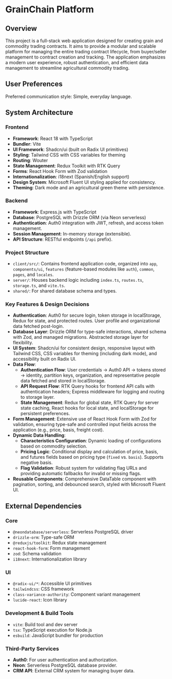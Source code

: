 # GrainChain Platform

## Overview
This project is a full-stack web application designed for creating grain and commodity trading contracts. It aims to provide a modular and scalable platform for managing the entire trading contract lifecycle, from buyer/seller management to contract creation and tracking. The application emphasizes a modern user experience, robust authentication, and efficient data management to streamline agricultural commodity trading.

## User Preferences
Preferred communication style: Simple, everyday language.

## System Architecture

### Frontend
- **Framework**: React 18 with TypeScript
- **Bundler**: Vite
- **UI Framework**: Shadcn/ui (built on Radix UI primitives)
- **Styling**: Tailwind CSS with CSS variables for theming
- **Routing**: Wouter
- **State Management**: Redux Toolkit with RTK Query
- **Forms**: React Hook Form with Zod validation
- **Internationalization**: i18next (Spanish/English support)
- **Design System**: Microsoft Fluent UI styling applied for consistency.
- **Theming**: Dark mode and an agricultural green theme with persistence.

### Backend
- **Framework**: Express.js with TypeScript
- **Database**: PostgreSQL with Drizzle ORM (via Neon serverless)
- **Authentication**: Auth0 integration with JWT, refresh, and access token management.
- **Session Management**: In-memory storage (extensible).
- **API Structure**: RESTful endpoints (`/api` prefix).

### Project Structure
- `client/src/`: Contains frontend application code, organized into `app`, `components/ui`, `features` (feature-based modules like `auth`), `common`, `pages`, and `locales`.
- `server/`: Houses backend logic including `index.ts`, `routes.ts`, `storage.ts`, and `vite.ts`.
- `shared/`: For shared database schema and types.

### Key Features & Design Decisions
- **Authentication**: Auth0 for secure login, token storage in localStorage, Redux for state, and protected routes. User profile and organizational data fetched post-login.
- **Database Layer**: Drizzle ORM for type-safe interactions, shared schema with Zod, and managed migrations. Abstracted storage layer for flexibility.
- **UI System**: Shadcn/ui for consistent design, responsive layout with Tailwind CSS, CSS variables for theming (including dark mode), and accessibility built on Radix UI.
- **Data Flow**:
    - **Authentication Flow**: User credentials -> Auth0 API -> tokens stored -> identity, partition keys, organization, and representative people data fetched and stored in localStorage.
    - **API Request Flow**: RTK Query hooks for frontend API calls with authentication headers; Express middleware for logging and routing to storage layer.
    - **State Management**: Redux for global state, RTK Query for server state caching, React hooks for local state, and localStorage for persistent preferences.
- **Form Management**: Extensive use of React Hook Form with Zod for validation, ensuring type-safe and controlled input fields across the application (e.g., price, basis, freight cost).
- **Dynamic Data Handling**:
    - **Characteristics Configuration**: Dynamic loading of configurations based on commodity selection.
    - **Pricing Logic**: Conditional display and calculation of price, basis, and futures fields based on pricing type (`fixed` vs. `basis`). Supports negative basis.
    - **Flag Validation**: Robust system for validating flag URLs and providing automatic fallbacks for invalid or missing flags.
- **Reusable Components**: Comprehensive DataTable component with pagination, sorting, and debounced search, styled with Microsoft Fluent UI.

## External Dependencies

### Core
- `@neondatabase/serverless`: Serverless PostgreSQL driver
- `drizzle-orm`: Type-safe ORM
- `@reduxjs/toolkit`: Redux state management
- `react-hook-form`: Form management
- `zod`: Schema validation
- `i18next`: Internationalization library

### UI
- `@radix-ui/*`: Accessible UI primitives
- `tailwindcss`: CSS framework
- `class-variance-authority`: Component variant management
- `lucide-react`: Icon library

### Development & Build Tools
- `vite`: Build tool and dev server
- `tsx`: TypeScript execution for Node.js
- `esbuild`: JavaScript bundler for production

### Third-Party Services
- **Auth0**: For user authentication and authorization.
- **Neon**: Serverless PostgreSQL database provider.
- **CRM API**: External CRM system for managing buyer data.